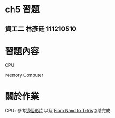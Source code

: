 # ch5 習題
資工二 林彥廷
111210510
---
# 習題內容

CPU

Ｍemory Computer

# 關於作業

CPU : 參考<a href="https://www.youtube.com/watch?v=CBeVn-RSavk&list=PLT4mIxZjQO1rTavJ5zelv_gr0rR7lkAwm&index=7&t=2999s" target="_blank">這個影片</a>  以及 <a href="https://www.nand2tetris.org/" target="_blank">From Nand to Tetris</a>協助完成

